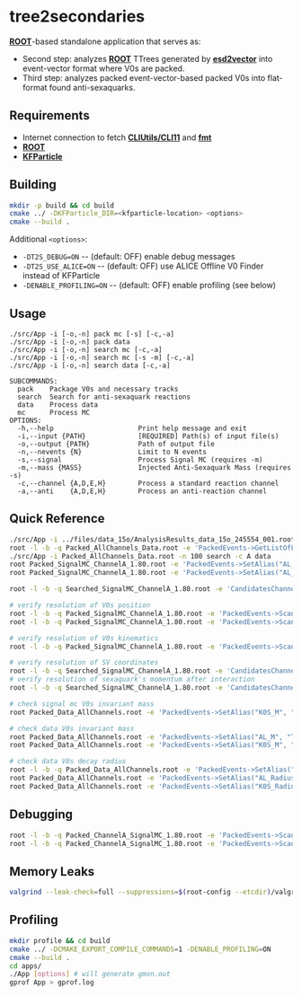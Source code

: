 # tree2secondaries

**[ROOT](https://root.cern.ch)**-based standalone application that serves as:
- Second step: analyzes **[ROOT](https://root.cern.ch)** TTrees generated by **[esd2vector](https://github.com/hd-alice-sexaquark/esd2vector)** into event-vector format where V0s are packed.
- Third step: analyzes packed event-vector-based packed V0s into flat-format found anti-sexaquarks.

## Requirements

- Internet connection to fetch **[CLIUtils/CLI11](https://github.com/CLIUtils/CLI11)** and **[fmt](https://github.com/fmtlib/fmt)**
- **[ROOT](https://root.cern.ch)**
- **[KFParticle](https://github.com/HD-ALICE-Sexaquark/KFParticle)**

## Building

```bash
mkdir -p build && cd build
cmake ../ -DKFParticle_DIR=<kfparticle-location> <options>
cmake --build .
```

Additional `<options>`:

* `-DT2S_DEBUG=ON` -- (default: OFF) enable debug messages
* `-DT2S_USE_ALICE=ON` -- (default: OFF) use ALICE Offline V0 Finder instead of KFParticle
* `-DENABLE_PROFILING=ON` -- (default: OFF) enable profiling (see below)

## Usage

```
./src/App -i [-o,-n] pack mc [-s] [-c,-a]
./src/App -i [-o,-n] pack data
./src/App -i [-o,-n] search mc [-c,-a]
./src/App -i [-o,-n] search mc [-s -m] [-c,-a]
./src/App -i [-o,-n] search data [-c,-a]

SUBCOMMANDS:
  pack    Package V0s and necessary tracks
  search  Search for anti-sexaquark reactions
  data    Process data
  mc      Process MC
OPTIONS:
  -h,--help                     Print help message and exit
  -i,--input {PATH}             [REQUIRED] Path(s) of input file(s)
  -o,--output {PATH}            Path of output file
  -n,--nevents {N}              Limit to N events
  -s,--signal                   Process Signal MC (requires -m)
  -m,--mass {MASS}              Injected Anti-Sexaquark Mass (requires -s)
  -c,--channel {A,D,E,H}        Process a standard reaction channel
  -a,--anti    {A,D,E,H}        Process an anti-reaction channel
```

## Quick Reference

```bash
./src/App -i ../files/data_15o/AnalysisResults_data_15o_245554_001.root -n 100 pack data
root -l -b -q Packed_AllChannels_Data.root -e 'PackedEvents->GetListOfLeaves()->Print()'
./src/App -i Packed_AllChannels_Data.root -n 100 search -c A data
root Packed_SignalMC_ChannelA_1.80.root -e 'PackedEvents->SetAlias("AL_M", "TMath::Sqrt(AL_E*AL_E-AL_Px*AL_Px-AL_Py*AL_Py-AL_Pz*AL_Pz)") ; PackedEvents->Draw("AL_M")'
root Packed_SignalMC_ChannelA_1.80.root -e 'PackedEvents->SetAlias("AL_M", "TMath::Sqrt(AL_E*AL_E-AL_Px*AL_Px-AL_Py*AL_Py-AL_Pz*AL_Pz)") ; PackedEvents->Draw("AL_M", "AL_MC_IsSignal")'

root -l -b -q Searched_SignalMC_ChannelA_1.80.root -e 'CandidatesChannelA->Scan("Entry:V0A_Entry:V0A_Neg_Entry:V0A_Pos_Entry:V0B_Entry:V0B_Neg_Entry:V0B_Pos_Entry:MC_V0A_Entry:MC_V0A_Mother_Entry:MC_V0A_Neg_Entry:MC_V0A_Pos_Entry:MC_V0B_Entry:MC_V0B_Mother_Entry:MC_V0B_Neg_Entry:MC_V0B_Pos_Entry")'

# verify resolution of V0s position
root -l -b -q Packed_SignalMC_ChannelA_1.80.root -e 'PackedEvents->Scan("AL_X:AL_Y:AL_Z:AL_MC_DecayX:AL_MC_DecayY:AL_MC_DecayZ:AL_Neg_X_AtPCA:AL_Neg_Y_AtPCA:AL_Neg_Z_AtPCA:AL_MC_Neg_X:AL_MC_Neg_Y:AL_MC_Neg_Z:AL_Pos_X_AtPCA:AL_Pos_Y_AtPCA:AL_Pos_Z_AtPCA:AL_MC_Pos_X:AL_MC_Pos_Y:AL_MC_Pos_Z", "AL_MC_IsTrue")'
root -l -b -q Packed_SignalMC_ChannelA_1.80.root -e 'PackedEvents->Scan("K0S_X:K0S_Y:K0S_Z:K0S_MC_DecayX:K0S_MC_DecayY:K0S_MC_DecayZ", "K0S_MC_IsTrue")'

# verify resolution of V0s kinematics
root -l -b -q Packed_SignalMC_ChannelA_1.80.root -e 'PackedEvents->Scan("AL_Px:AL_Py:AL_Pz:AL_MC_DecayX:AL_MC_DecayY:AL_MC_DecayZ:AL_Neg_Px_AtPCA:AL_Neg_Py_AtPCA:AL_Neg_Pz_AtPCA:AL_MC_Neg_Px:AL_MC_Neg_Py:AL_MC_Neg_Pz:AL_Pos_Px_AtPCA:AL_Pos_Py_AtPCA:AL_Pos_Pz_AtPCA:AL_MC_Pos_Px:AL_MC_Pos_Py:AL_MC_Pos_Pz", "AL_MC_IsTrue")'

# verify resolution of SV coordinates
root -l -b -q Searched_SignalMC_ChannelA_1.80.root -e 'CandidatesChannelA->Scan("X:Y:Z:MC_X:MC_Y:MC_Z")'
# verify resolution of sexaquark's momentum after interaction
root -l -b -q Searched_SignalMC_ChannelA_1.80.root -e 'CandidatesChannelA->Scan("Px:Py:Pz:MC_Px_After:MC_Py_After:MC_Pz_After")'

# check signal mc V0s invariant mass
root Packed_Data_AllChannels.root -e 'PackedEvents->SetAlias("K0S_M", "TMath::Sqrt(K0S_E*K0S_E-K0S_Px*K0S_Px-K0S_Py*K0S_Py-K0S_Pz*K0S_Pz)") ; PackedEvents->Draw("K0S_M")'

# check data V0s invariant mass
root Packed_Data_AllChannels.root -e 'PackedEvents->SetAlias("AL_M", "TMath::Sqrt(AL_E*AL_E-AL_Px*AL_Px-AL_Py*AL_Py-AL_Pz*AL_Pz)") ; PackedEvents->Draw("AL_M")'
root Packed_Data_AllChannels.root -e 'PackedEvents->SetAlias("K0S_M", "TMath::Sqrt(K0S_E*K0S_E-K0S_Px*K0S_Px-K0S_Py*K0S_Py-K0S_Pz*K0S_Pz)") ; PackedEvents->Draw("K0S_M")'

# check data V0s decay radius
root -l -b -q Packed_Data_AllChannels.root -e 'PackedEvents->SetAlias("AL_Radius", "TMath::Sqrt(AL_X*AL_X + AL_Y*AL_Y)") ; PackedEvents->Scan("AL_X:AL_Y:AL_Z:AL_Radius")'
root Packed_Data_AllChannels.root -e 'PackedEvents->SetAlias("AL_Radius", "TMath::Sqrt(AL_X*AL_X + AL_Y*AL_Y)") ; PackedEvents->Draw("AL_Radius")'
root Packed_Data_AllChannels.root -e 'PackedEvents->SetAlias("K0S_Radius", "TMath::Sqrt(K0S_X*K0S_X + K0S_Y*K0S_Y)") ; PackedEvents->Draw("K0S_Radius")'
```

## Debugging

```bash
root -l -b -q Packed_ChannelA_SignalMC_1.80.root -e 'PackedEvents->Scan("TMath::Sqrt(K0S_E*K0S_E-K0S_Px*K0S_Px-K0S_Py*K0S_Py-K0S_Pz*K0S_Pz):TMath::Sqrt(K0S_X*K0S_X+K0S_Y*K0S_Y):K0S_MC_IsSignal:K0S_MC_ReactionID:EventNumber")'
root -l -b -q Packed_ChannelA_SignalMC_1.80.root -e 'PackedEvents->Scan("TMath::Sqrt(AL_E*AL_E-AL_Px*AL_Px-AL_Py*AL_Py-AL_Pz*AL_Pz):TMath::Sqrt(AL_X*AL_X+AL_Y*AL_Y):AL_MC_IsSignal:AL_MC_ReactionID:EventNumber")'
```

## Memory Leaks

```bash
valgrind --leak-check=full --suppressions=$(root-config --etcdir)/valgrind-root.supp APP &> LOG
```

## Profiling

```bash
mkdir profile && cd build
cmake ../ -DCMAKE_EXPORT_COMPILE_COMMANDS=1 -DENABLE_PROFILING=ON
cmake --build .
cd apps/
./App [options] # will generate gmon.out
gprof App > gprof.log
```
